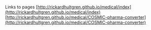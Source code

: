 Links to pages
[http://rickardhultgren.github.io/medical/index](http://rickardhultgren.github.io/medical/index)
[http://rickardhultgren.github.io/medical/COSMIC-pharma-converter](http://rickardhultgren.github.io/medical/COSMIC-pharma-converter)
